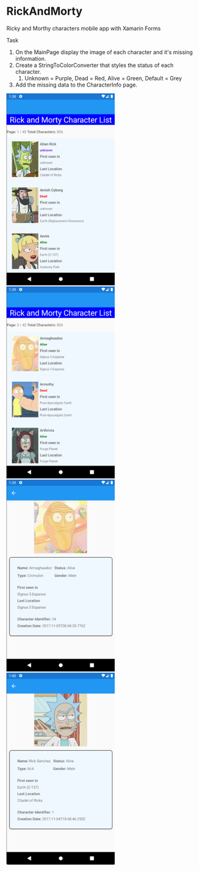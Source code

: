 # RickAndMorty
Ricky and Morthy characters mobile app with Xamarin Forms

Task
1. On the MainPage display the image of each character and it's missing information.
2. Create a StringToColorConverter that styles the status of each character. 
   1. Unknown = Purple, Dead = Red, Alive = Green, Default = Grey
3. Add the missing data to the CharacterInfo page.

<img src="./images/img1.png"  height="500">
<img src="./images/img2.png"  height="500">
<br/>
<img src="./images/img3.png"  height="500">
<img src="./images/img4.png"  height="500">



